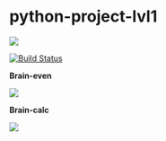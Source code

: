 # python-project-lvl1

<a href="https://codeclimate.com/github/codeclimate/codeclimate/maintainability"><img src="https://api.codeclimate.com/v1/badges/a99a88d28ad37a79dbf6/maintainability" /></a>

[![Build Status](https://travis-ci.org/vsviridoff/python-project-lvl1.svg?branch=master)](https://travis-ci.org/vsviridoff/python-project-lvl1)

<p><b>Brain-even</b></p>
<a href="https://asciinema.org/a/jer5DwNesacBXNkytXpSmhoc1" target="_blank"><img src="https://asciinema.org/a/jer5DwNesacBXNkytXpSmhoc1.svg" /></a>

<p><b>Brain-calc</b></p>
<a href="https://asciinema.org/a/uVf9srYFbf7NmiB7VMLEdGE8S" target="_blank"><img src="https://asciinema.org/a/uVf9srYFbf7NmiB7VMLEdGE8S.svg" /></a>
